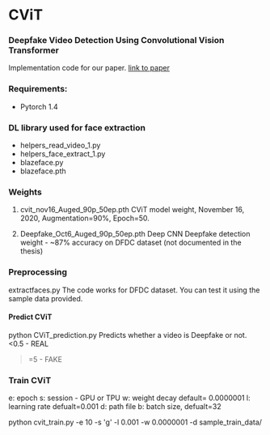 # CViT
### Deepfake Video Detection Using Convolutional Vision Transformer

Implementation code for our paper. 
[link to paper](https://arxiv.org/abs/2102.11126)

### Requirements:
* Pytorch 1.4

### DL library used for face extraction
   * helpers_read_video_1.py
   * helpers_face_extract_1.py
   * blazeface.py
   * blazeface.pth

### Weights
1. cvit_nov16_Auged_90p_50ep.pth
   CViT model weight, November 16, 2020, Augmentation=90%, Epoch=50.

2. Deepfake_Oct6_Auged_90p_50ep.pth
   Deep CNN Deepfake detection weight - ~87% accuracy on DFDC dataset (not documented in the thesis)

### Preprocessing
extractfaces.py
   The code works for DFDC dataset. You can test it using the sample data provided. 

#### Predict CViT 

python CViT_prediction.py
   Predicts whether a video is Deepfake or not.
   <0.5 - REAL
   >=5  - FAKE


### Train CViT
e: epoch
s: session - GPU or TPU
w: weight decay  default= 0.0000001
l: learning rate defualt=0.001
d: path file
b: batch size, defualt=32

python cvit_train.py -e 10 -s 'g' -l 0.001 -w 0.0000001 -d sample_train_data/
